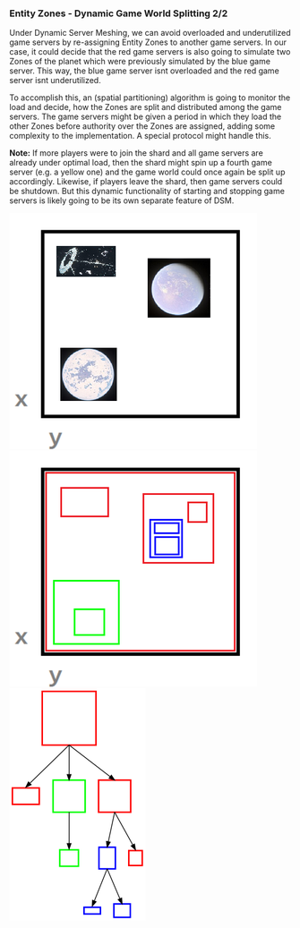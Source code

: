 ### Entity Zones - Dynamic Game World Splitting 2/2
Under Dynamic Server Meshing, we can avoid overloaded and underutilized game servers by re-assigning Entity Zones to another game servers. In our case, it could decide that the red game servers is also going to simulate two Zones of the planet which were previously simulated by the blue game server. This way, the blue game server isnt overloaded and the red game server isnt underutilized.

To accomplish this, an (spatial partitioning) algorithm is going to monitor the load and decide, how the Zones are split and distributed among the game servers. The game servers might be given a period in which they load the other Zones before authority over the Zones are assigned, adding some complexity to the implementation. A special protocol might handle this.

__Note:__ If more players were to join the shard and all game servers are already under optimal load, then the shard might spin up a fourth game server (e.g. a yellow one) and the game world could once again be split up accordingly. Likewise, if players leave the shard, then game servers could be shutdown. But this dynamic functionality of starting and stopping game servers is likely going to be its own separate feature of DSM.

![Image](/images/dynamic_server_meshing/image-04.png)
![Image](/images/dynamic_server_meshing/image-05.png)
![Image](/images/dynamic_server_meshing/image-06.png)
